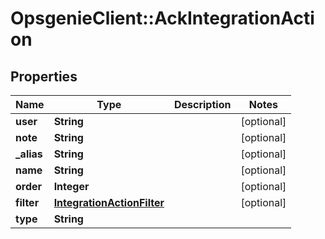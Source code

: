 # OpsgenieClient::AckIntegrationAction

## Properties
Name | Type | Description | Notes
------------ | ------------- | ------------- | -------------
**user** | **String** |  | [optional] 
**note** | **String** |  | [optional] 
**_alias** | **String** |  | [optional] 
**name** | **String** |  | [optional] 
**order** | **Integer** |  | [optional] 
**filter** | [**IntegrationActionFilter**](IntegrationActionFilter.md) |  | [optional] 
**type** | **String** |  | 



